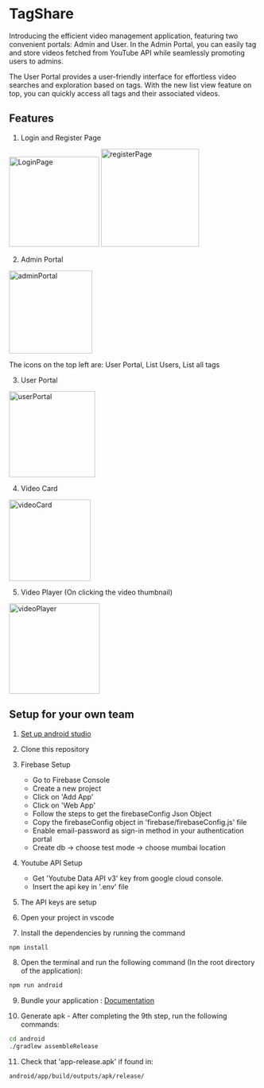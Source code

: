 # TagShare

Introducing the efficient video management application, featuring two convenient portals: Admin and User. In the Admin Portal, you can easily tag and store videos fetched from YouTube API while seamlessly promoting users to admins.

The User Portal provides a user-friendly interface for effortless video searches and exploration based on tags. With the new list view feature on top, you can quickly access all tags and their associated videos.

## Features

1. Login and Register Page
<img width="181" alt="LoginPage" src="https://github.com/Lak-shay/TagShare-android/assets/88343117/dfa0c93d-c330-4ff4-b6b2-109f98f981d8">
<img width="197" alt="registerPage" src="https://github.com/Lak-shay/TagShare-android/assets/88343117/d5a40c5e-ee2d-4742-96cd-e2d6b45501cd">

2. Admin Portal
<img width="167" alt="adminPortal" src="https://github.com/Lak-shay/TagShare-android/assets/88343117/ebc6c97c-dd16-4857-a9f2-196fe70cca04">

The icons on the top left are: User Portal, List Users, List all tags

3. User Portal
<img width="173" alt="userPortal" src="https://github.com/Lak-shay/TagShare-android/assets/88343117/6bfae6a9-9a0f-470f-be9a-74fd6ef695e9">

4. Video Card
<img width="164" alt="videoCard" src="https://github.com/Lak-shay/TagShare-android/assets/88343117/4b1d1acb-77c5-4938-996f-a70525697e50">

5. Video Player (On clicking the video thumbnail)
<img width="182" alt="videoPlayer" src="https://github.com/Lak-shay/TagShare-android/assets/88343117/21012659-8274-4a5b-9c95-b64546eabdfc">

## Setup for your own team

1. [Set up android studio](https://reactnative.dev/docs/environment-setup)

2. Clone this repository

3. Firebase Setup
    * Go to Firebase Console
    * Create a new project
    * Click on 'Add App' 
    * Click on 'Web App'
    * Follow the steps to get the firebaseConfig Json Object
    * Copy the firebaseConfig object in 'firebase/firebaseConfig.js' file
    * Enable email-password as sign-in method in your authentication portal
    * Create db -> choose test mode -> choose mumbai location

4. Youtube API Setup
    * Get 'Youtube Data API v3' key from google cloud console.
    * Insert the api key in '.env' file

5. The API keys are setup

6. Open your project in vscode

7. Install the dependencies by running the command

```bash
npm install
```

8. Open the terminal and run the following command (In the root directory of the application):

```bash
npm run android
```

9. Bundle your application : [Documentation](https://reactnative.dev/docs/signed-apk-android)

10. Generate apk - After completing the 9th step, run the following commands:

```bash
cd android
./gradlew assembleRelease
```

11. Check that 'app-release.apk' if found in:
```bash
android/app/build/outputs/apk/release/
```


    
